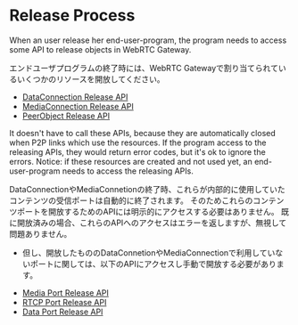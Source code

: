 # Release Process

When an user release her end-user-program, the program needs to access some API to release objects in WebRTC Gateway.

エンドユーザプログラムの終了時には、WebRTC Gatewayで割り当てられているいくつかのリソースを開放してください。

- [DataConnection Release API](http://35.200.46.204/#/2.data/data_connection_close)
- [MediaConnection Release API](http://35.200.46.204/#/3.media/media_connection_close)
- [PeerObject Release API](http://35.200.46.204/#/1.peers/peer_destroy)

It doesn't have to call these APIs, because they are automatically closed when P2P links which use the resources.
If the program access to the releasing APIs, they would return error codes, but it's ok to ignore the errors.
Notice: if these resources are created and not used yet, an end-user-program needs to access the releasing APIs.

DataConnectionやMediaConnetionの終了時、これらが内部的に使用していたコンテンツの受信ポートは自動的に終了されます。
そのためこれらのコンテンツポートを開放するためのAPIには明示的にアクセスする必要はありません。
既に開放済みの場合、これらのAPIへのアクセスはエラーを返しますが、無視して問題ありません。
* 但し、開放したもののDataConnetionやMediaConnectionで利用していないポートに関しては、以下のAPIにアクセスし手動で開放する必要があります。

- [Media Port Release API](http://35.200.46.204/#/3.media/streams_delete)
- [RTCP Port Release API](http://35.200.46.204/#/3.media/media_rtcp_delete)
- [Data Port Release API](http://35.200.46.204/#/2.data/data_delete)

